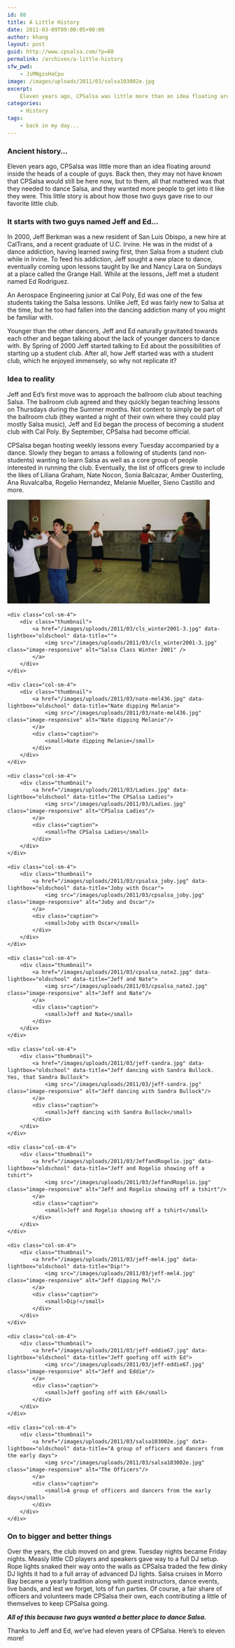 ```yaml
---
id: 88
title: A Little History
date: 2011-03-09T09:00:05+00:00
author: khang
layout: post
guid: http://www.cpsalsa.com/?p=88
permalink: /archives/a-little-history
sfw_pwd:
    - JiMNgzxHaCpu
image: /images/uploads/2011/03/salsa103002e.jpg
excerpt:
    Eleven years ago, CPSalsa was little more than an idea floating around inside the heads of a couple of guys. Back then, they may not have known that CPSalsa would still be here now, but to them, all that mattered was that they needed to dance Salsa, and they wanted more people to get into it like they were. This little story is about how those two guys gave rise to our favorite little club.
categories:
    - History
tags:
    - back in my day...
---
```

### Ancient history&#8230;

Eleven years ago, CPSalsa was little more than an idea floating around inside the heads of a couple of guys. Back then, they may not have known that CPSalsa would still be here now, but to them, all that mattered was that they needed to dance Salsa, and they wanted more people to get into it like they were. This little story is about how those two guys gave rise to our favorite little club.

<!--more-->

### It starts with two guys named Jeff and Ed&#8230;

In 2000, Jeff Berkman was a new resident of San Luis Obispo, a new hire at CalTrans, and a recent graduate of U.C. Irvine. He was in the midst of a dance addiction, having learned swing first, then Salsa from a student club while in Irvine. To feed his addiction, Jeff sought a new place to dance, eventually coming upon lessons taught by Ike and Nancy Lara on Sundays at a place called the Grange Hall. While at the lessons, Jeff met a student named Ed Rodriguez.

An Aerospace Engineering junior at Cal Poly, Ed was one of the few students taking the Salsa lessons. Unlike Jeff, Ed was fairly new to Salsa at the time, but he too had fallen into the dancing addiction many of you might be familiar with.

Younger than the other dancers, Jeff and Ed naturally gravitated towards each other and began talking about the lack of younger dancers to dance with. By Spring of 2000 Jeff started talking to Ed about the possibilities of starting up a student club. After all, how Jeff started was with a student club, which he enjoyed immensely, so why not replicate it?

### Idea to reality

Jeff and Ed&#8217;s first move was to approach the ballroom club about teaching Salsa. The ballroom club agreed and they quickly began teaching lessons on Thursdays during the Summer months. Not content to simply be part of the ballroom club (they wanted a night of their own where they could play mostly Salsa music), Jeff and Ed began the process of becoming a student club with Cal Poly. By September, CPSalsa had become official.

CPSalsa began hosting weekly lessons every Tuesday accompanied by a dance. Slowly they began to amass a following of students (and non-students) wanting to learn Salsa as well as a core group of people interested in running the club. Eventually, the list of officers grew to include the likes of Liliana Graham, Nate Nocon, Sonia Balcazar, Amber Ousterling, Ana Ruvalcalba, Rogelio Hernandez, Melanie Mueller, Sieno Castillo and more.

<div class="row sm-flex">
    <div class="col-sm-4">
        <div class="thumbnail">
            <a href="/images/uploads/2011/03/cls_winter2001-4.jpg" data-lightbox="oldschool" data-title="">
                <img src="/images/uploads/2011/03/cls_winter2001-4.jpg" class="image-responsive" alt="Salsa Class Winter 2001" />
            </a>
        </div>
    </div>

    <div class="col-sm-4">
        <div class="thumbnail">
            <a href="/images/uploads/2011/03/cls_winter2001-3.jpg" data-lightbox="oldschool" data-title="">
                <img src="/images/uploads/2011/03/cls_winter2001-3.jpg" class="image-responsive" alt="Salsa Class Winter 2001" />
            </a>
        </div>
    </div>

    <div class="col-sm-4">
        <div class="thumbnail">
            <a href="/images/uploads/2011/03/nate-mel436.jpg" data-lightbox="oldschool" data-title="Nate dipping Melanie">
                <img src="/images/uploads/2011/03/nate-mel436.jpg" class="image-responsive" alt="Nate dipping Melanie"/>
            </a>
            <div class="caption">
                <small>Nate dipping Melanie</small>
            </div>
        </div>
    </div>

    <div class="col-sm-4">
        <div class="thumbnail">
            <a href="/images/uploads/2011/03/Ladies.jpg" data-lightbox="oldschool" data-title="The CPSalsa Ladies">
                <img src="/images/uploads/2011/03/Ladies.jpg" class="image-responsive" alt="CPSalsa Ladies"/>
            </a>
            <div class="caption">
                <small>The CPSalsa Ladies</small>
            </div>
        </div>
    </div>

    <div class="col-sm-4">
        <div class="thumbnail">
            <a href="/images/uploads/2011/03/cpsalsa_joby.jpg" data-lightbox="oldschool" data-title="Joby with Oscar">
                <img src="/images/uploads/2011/03/cpsalsa_joby.jpg" class="image-responsive" alt="Joby and Oscar"/>
            </a>
            <div class="caption">
                <small>Joby with Oscar</small>
            </div>
        </div>
    </div>

    <div class="col-sm-4">
        <div class="thumbnail">
            <a href="/images/uploads/2011/03/cpsalsa_nate2.jpg" data-lightbox="oldschool" data-title="Jeff and Nate">
                <img src="/images/uploads/2011/03/cpsalsa_nate2.jpg" class="image-responsive" alt="Jeff and Nate"/>
            </a>
            <div class="caption">
                <small>Jeff and Nate</small>
            </div>
        </div>
    </div>

    <div class="col-sm-4">
        <div class="thumbnail">
            <a href="/images/uploads/2011/03/jeff-sandra.jpg" data-lightbox="oldschool" data-title="Jeff dancing with Sandra Bullock. Yes, that Sandra Bullock">
                <img src="/images/uploads/2011/03/jeff-sandra.jpg" class="image-responsive" alt="Jeff dancing with Sandra Bullock"/>
            </a>
            <div class="caption">
                <small>Jeff dancing with Sandra Bullock</small>
            </div>
        </div>
    </div>

    <div class="col-sm-4">
        <div class="thumbnail">
            <a href="/images/uploads/2011/03/JeffandRogelio.jpg" data-lightbox="oldschool" data-title="Jeff and Rogelio showing off a tshirt">
                <img src="/images/uploads/2011/03/JeffandRogelio.jpg" class="image-responsive" alt="Jeff and Rogelio showing off a tshirt"/>
            </a>
            <div class="caption">
                <small>Jeff and Rogelio showing off a tshirt</small>
            </div>
        </div>
    </div>

    <div class="col-sm-4">
        <div class="thumbnail">
            <a href="/images/uploads/2011/03/jeff-mel4.jpg" data-lightbox="oldschool" data-title="Dip!">
                <img src="/images/uploads/2011/03/jeff-mel4.jpg" class="image-responsive" alt="Jeff dipping Mel"/>
            </a>
            <div class="caption">
                <small>Dip!</small>
            </div>
        </div>
    </div>

    <div class="col-sm-4">
        <div class="thumbnail">
            <a href="/images/uploads/2011/03/jeff-eddie67.jpg" data-lightbox="oldschool" data-title="Jeff goofing off with Ed">
                <img src="/images/uploads/2011/03/jeff-eddie67.jpg" class="image-responsive" alt="Jeff and Eddie"/>
            </a>
            <div class="caption">
                <small>Jeff goofing off with Ed</small>
            </div>
        </div>
    </div>

    <div class="col-sm-4">
        <div class="thumbnail">
            <a href="/images/uploads/2011/03/salsa103002e.jpg" data-lightbox="oldschool" data-title="A group of officers and dancers from the early days">
                <img src="/images/uploads/2011/03/salsa103002e.jpg" class="image-responsive" alt="The Officers"/>
            </a>
            <div class="caption">
                <small>A group of officers and dancers from the early days</small>
            </div>
        </div>
    </div>
</div>

### On to bigger and better things

Over the years, the club moved on and grew. Tuesday nights became Friday nights. Measly little CD players and speakers gave way to a full DJ setup. Rope lights snaked their way onto the walls as CPSalsa traded the few dinky DJ lights it had to a full array of advanced DJ lights. Salsa cruises in Morro Bay became a yearly tradition along with guest instructors, dance events, live bands, and lest we forget, lots of fun parties. Of course, a fair share of officers and volunteers made CPSalsa their own, each contributing a little of themselves to keep CPSalsa going.

**_All of this because two guys wanted a better place to dance Salsa._**

Thanks to Jeff and Ed, we&#8217;ve had eleven years of CPSalsa. Here&#8217;s to eleven more!